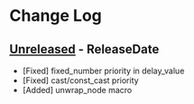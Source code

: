 # Change Log

## [Unreleased](https://github.com/dalance/sv-parser/compare/v0.1.4...Unreleased) - ReleaseDate

* [Fixed] fixed_number priority in delay_value
* [Fixed] cast/const_cast priority
* [Added] unwrap_node macro
